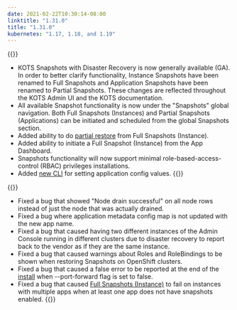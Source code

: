 ```yaml
---
date: 2021-02-22T10:30:14-08:00
linktitle: "1.31.0"
title: "1.31.0"
kubernetes: "1.17, 1.18, and 1.19"
---
```

{{<features>}}
* KOTS Snapshots with Disaster Recovery is now  generally available (GA). In order to better clarify functionality, Instance Snapshots have been renamed to Full Snapshots and Application Snapshots have been renamed to Partial Snapshots. These changes are reflected throughout the KOTS Admin UI and the KOTS documentation.
* All available Snapshot functionality is now under the "Snapshots" global navigation. Both Full Snapshots (Instances) and Partial Snapshots (Applications) can be initiated and scheduled from the global Snapshots section. 
* Added ability to do [partial restore](/kotsadm/snapshots/overview/#full-snapshots-recommended) from Full Snapshots (Instance).
* Added ability to initiate a Full Snapshot (Instance) from the App Dashboard.
* Snapshots functionality will now support minimal role-based-access-control (RBAC) privileges installations.
* Added [new CLI](/kots-cli/set/config/) for setting application config values.
{{</features>}}

{{<fixes>}}
* Fixed a bug that showed "Node drain successful" on all node rows instead of just the node that was actually drained.
* Fixed a bug where application metadata config map is not updated with the new app name.
* Fixed a bug that caused having two different instances of the Admin Console running in different clusters due to disaster recovery to report back to the vendor as if they are the same instance.
* Fixed a bug that caused warnings about Roles and RoleBindings to be shown when restoring Snapshots on OpenShift clusters.
* Fixed a bug that caused a false error to be reported at the end of the [install](/kots-cli/install/) when --port-forward flag is set to false.
* Fixed a bug that caused [Full Snapshots (Instance)](/kotsadm/snapshots/overview/#instance-snapshots-recommended) to fail on instances with multiple apps when at least one app does not have snapshots enabled.
{{</fixes>}}
